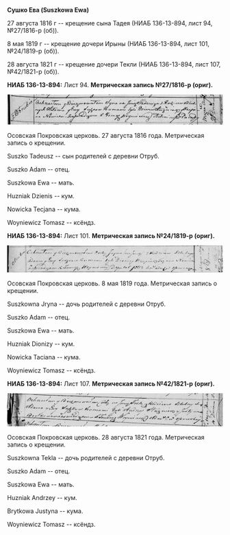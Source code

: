 **Сушко Ева (Suszkowa Ewa)**

27 августа 1816 г -- крещение сына Тадея (НИАБ 136-13-894, лист 94,
№27/1816-р (об)).

8 мая 1819 г -- крещение дочери Ирыны (НИАБ 136-13-894, лист 101,
№24/1819-р (об)).

28 августа 1821 г -- крещение дочери Текли (НИАБ 136-13-894, лист 107,
№42/1821-р (об)).

**НИАБ 136-13-894:** Лист 94. **Метрическая запись №27/1816-р (ориг).**

![](./media/833c8a1419cd2f368cdf950b216fe66b3f5886ef.png)

Осовская Покровская церковь. 27 августа 1816 года. Метрическая запись о
крещении.

Suszko Tadeusz -- сын родителей с деревни Отруб.

Suszko Adam -- отец.

Suszkowa Ewa -- мать.

Huzniak Dzienis -- кум.

Nowicka Tecjana -- кума.

Woyniewicz Tomasz -- ксёндз.

**НИАБ 136-13-894:** Лист 101. **Метрическая запись №24/1819-р (ориг).**

![](./media/f23ce3ad0261b6d4cc8b378b1f63ab3f4c8551c4.png)

Осовская Покровская церковь. 8 мая 1819 года. Метрическая запись о
крещении.

Suszkowna Jryna -- дочь родителей с деревни Отруб.

Suszko Adam -- отец.

Suszkowa Ewa -- мать.

Huzniak Dionizy -- кум.

Nowicka Taciana -- кума.

Woyniewicz Tomasz -- ксёндз.

**НИАБ 136-13-894:** Лист 107. **Метрическая запись №42/1821-р (ориг).**

![](./media/3ae9afb558c7fbfd45e7a0da4afd6adaf5f7f38d.png)

Осовская Покровская церковь. 28 августа 1821 года. Метрическая запись о
крещении.

Suszkowna Tekla -- дочь родителей с деревни Отруб.

Suszko Adam -- отец.

Suszkowa Ewa -- мать.

Huzniak Andrzey -- кум.

Brytkowa Justyna -- кума.

Woyniewicz Tomasz -- ксёндз.
